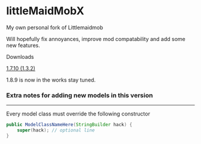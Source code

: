# littleMaidMobX
My own personal fork of Littlemaidmob

Will hopefully fix annoyances, improve mod compatability and add some new features.

Downloads

[1.7.10 (1.3.2)](http://adf.ly/1YYyXj)

1.8.9 is now in the works stay tuned.

### Extra notes for adding new models in this version
---
Every model class must override the following constructor
```java
public ModelClassNameHere(StringBuilder hack) {
	super(hack); // optional line
}
```
